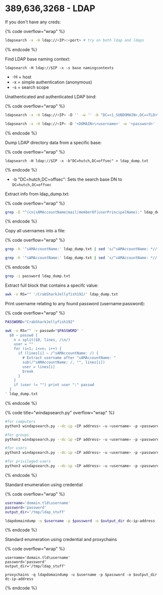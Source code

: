 # 389,636,3268 - LDAP

If you don't have any creds:

{% code overflow="wrap" %}
```sh
ldapsearch -x -H ldap://<IP>:<port> # try on both ldap and ldaps
```
{% endcode %}

Find LDAP base naming context:

```shell
ldapsearch -H ldap://$IP -x -s base namingcontexts
```

* -H = host
* -x = simple authentication (anonymous)
* -s = search scope

Unathenticated and authenticated LDAP bind:

{% code overflow="wrap" %}
```sh
ldapsearch -x -H ldap://<IP> -D '' -w '' -b "DC=<1_SUBDOMAIN>,DC=<TLD>"

ldapsearch -x -H ldap://<IP> -D '<DOMAIN>\<username>' -w '<password>' -b "DC=<1_SUBDOMAIN>,DC=<TLD>"
```
{% endcode %}

Dump LDAP directory data from a specific base:

{% code overflow="wrap" %}
```shell
ldapsearch -H ldap://$IP -x -b"DC=hutch,DC=offsec" > ldap_dump.txt
```
{% endcode %}

* -b "DC=hutch,DC=offsec": Sets the search base DN to `DC=hutch,DC=offsec`&#x20;

Extract info from ldap\_dump.txt:

{% code overflow="wrap" %}
```sh
grep -E "^(cn|sAMAccountName|mail|memberOf|userPrincipalName):" ldap_dump.txt
```
{% endcode %}

Copy all usernames into a file:

{% code overflow="wrap" %}
```sh
grep -h '^sAMAccountName:' ldap_dump.txt | sed 's/^sAMAccountName: *//' > usernames.txt

grep -h '^sAMAccountName:' ldap_dump.txt | sed 's/^sAMAccountName: *//' | grep -v ' ' | sort -u > usernames.txt
```
{% endcode %}

```sh
grep -i password ldap_dump.txt
```

Extract full block that contains a specifc value:

```sh
awk -v RS="" '/CrabSharkJellyfish192/' ldap_dump.txt
```

Print username relating to any found password (username:password):

{% code overflow="wrap" %}
```sh
PASSWORD="CrabSharkJellyfish192"

awk -v RS="" -v passwd="$PASSWORD" '
  $0 ~ passwd {
    n = split($0, lines, /\n/)
    user = ""
    for (i=1; i<=n; i++) {
      if (lines[i] ~ /^sAMAccountName: /) {
        # Extract username after "sAMAccountName: "
        sub(/^sAMAccountName: /, "", lines[i])
        user = lines[i]
        break
      }
    }
    if (user != "") print user ":" passwd
  }
' ldap_dump.txt

```
{% endcode %}





{% code title="windapsearch.py" overflow="wrap" %}
```sh
#for computers
python3 windapsearch.py --dc-ip <IP address> -u <username> -p <password> --computers

#for groups
python3 windapsearch.py --dc-ip <IP address> -u <username> -p <password> --groups

#for users
python3 windapsearch.py --dc-ip <IP address> -u <username> -p <password> --da

#for privileged users
python3 windapsearch.py --dc-ip <IP address> -u <username> -p <password> --privileged-users
```
{% endcode %}



Standard enumeration using credential

{% code overflow="wrap" %}
```sh
username='domain.tld\username'
password='password'
output_dir='/tmp/ldap_stuff'

ldapdomaindump -u $username -p $password -o $output_dir dc-ip-address
```
{% endcode %}

Standard enumeration using credential and proxychains

{% code overflow="wrap" %}
```shell
username='domain.tld\username'
password='password'
output_dir='/tmp/ldap_stuff'

proxychains -q ldapdomaindump -u $username -p $password -o $output_dir dc-ip-address
```
{% endcode %}

